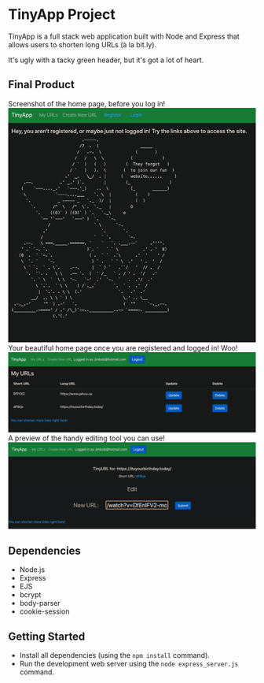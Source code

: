 # TinyApp Project

TinyApp is a full stack web application built with Node and Express that allows users to shorten long URLs (à la bit.ly).

It's ugly with a tacky green header, but it's got a lot of heart.

## Final Product
Screenshot of the home page, before you log in!
!["Screenshot of the home page, before you log in"](https://github.com/koogler/tinyapp/blob/master/docs/notlogged.png?raw=true)
Your beautiful home page once you are registered and logged in! Woo!
!["Your beautiful home page once you are registered and logged in! Woo"](https://github.com/koogler/tinyapp/blob/master/docs/urlindex.png?raw=true)
A preview of the handy editing tool you can use!
!["A preview of the handy editing tool you can use"](https://github.com/koogler/tinyapp/blob/master/docs/urledit.png?raw=true)

## Dependencies

- Node.js
- Express
- EJS
- bcrypt
- body-parser
- cookie-session

## Getting Started

- Install all dependencies (using the `npm install` command).
- Run the development web server using the `node express_server.js` command.